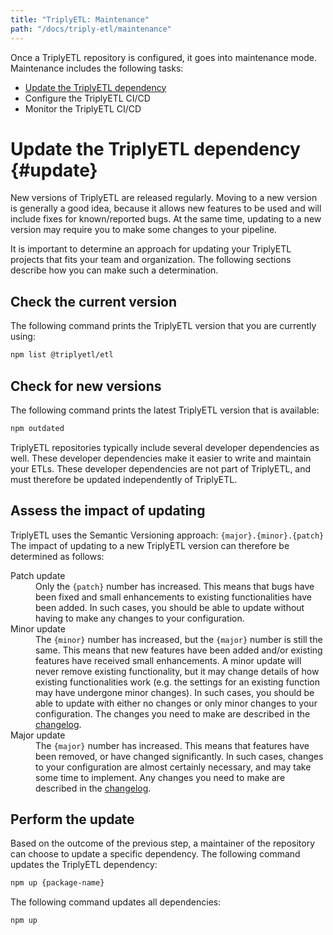 ```yaml
---
title: "TriplyETL: Maintenance"
path: "/docs/triply-etl/maintenance"
---
```


Once a TriplyETL repository is configured, it goes into maintenance mode. Maintenance includes the following tasks:

- [Update the TriplyETL dependency](#update)
- Configure the TriplyETL CI/CD
- Monitor the TriplyETL CI/CD



# Update the TriplyETL dependency {#update}

New versions of TriplyETL are released regularly. Moving to a new version is generally a good idea, because it allows new features to be used and will include fixes for known/reported bugs. At the same time, updating to a new version may require you to make some changes to your pipeline.

It is important to determine an approach for updating your TriplyETL projects that fits your team and organization. The following sections describe how you can make such a determination.

## Check the current version

The following command prints the TriplyETL version that you are currently using:

```sh
npm list @triplyetl/etl
```

## Check for new versions

The following command prints the latest TriplyETL version that is available:

```sh
npm outdated
```

TriplyETL repositories typically include several developer dependencies as well. These developer dependencies make it easier to write and maintain your ETLs. These developer dependencies are not part of TriplyETL, and must therefore be updated independently of TriplyETL.

## Assess the impact of updating

TriplyETL uses the Semantic Versioning approach: `{major}.{minor}.{patch}` The impact of updating to a new TriplyETL version can therefore be determined as follows:

<dl>
  <dt>Patch update</dt>
  <dd>Only the <code>{patch}</code> number has increased. This means that bugs have been fixed and small enhancements to existing functionalities have been added. In such cases, you should be able to update without having to make any changes to your configuration.</dd>
  <dt>Minor update</dt>
  <dd>The <code>{minor}</code> number has increased, but the <code>{major}</code> number is still the same. This means that new features have been added and/or existing features have received small enhancements. A minor update will never remove existing functionality, but it may change details of how existing functionalities work (e.g. the settings for an existing function may have undergone minor changes). In such cases, you should be able to update with either no changes or only minor changes to your configuration. The changes you need to make are described in the <a href="/docs/triply-etl/changelog" target="_blank">changelog</a>.</dd>
  <dt>Major update</dt>
  <dd>The <code>{major}</code> number has increased. This means that features have been removed, or have changed significantly. In such cases, changes to your configuration are almost certainly necessary, and may take some time to implement. Any changes you need to make are described in the <a href="/docs/triply-etl/changelog" target="_blank">changelog</a>.</dd>
</dl>

## Perform the update

Based on the outcome of the previous step, a maintainer of the repository can choose to update a specific dependency. The following command updates the TriplyETL dependency:

```sh
npm up {package-name}
```

The following command updates all dependencies:

```sh
npm up
```
